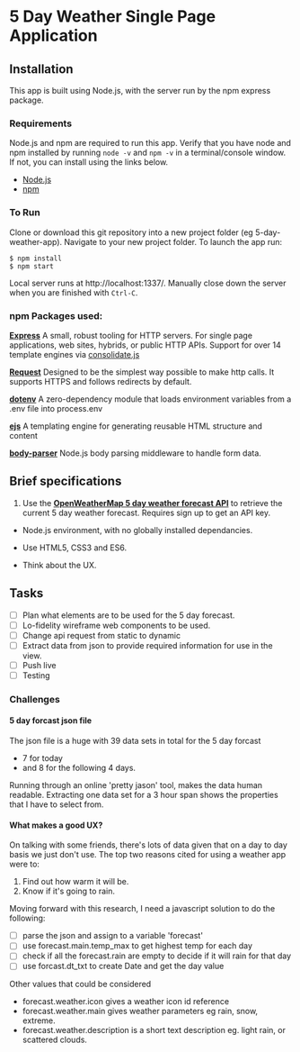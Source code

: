 # 5 Day Weather Single Page Application

## Installation

This app is built using Node.js, with the server run by the npm express package.

### Requirements
Node.js and npm are required to run this app. Verify that you have node and npm installed by running `node -v` and `npm -v` in a terminal/console window. If not, you can install using the links below.
* [Node.js](https://nodejs.org/en/download/)
* [npm](https://www.npmjs.com/get-npm)

### To Run

Clone or download this git repository into a new project folder (eg 5-day-weather-app). Navigate to your new project folder. To launch the app run:

```
$ npm install
$ npm start
```
Local server runs at http://localhost:1337/. Manually close down the server when you are finished with `Ctrl-C`.

### npm Packages used:

[**Express**](https://www.npmjs.com/package/express)
A small, robust tooling for HTTP servers. For single page applications, web sites, hybrids, or public HTTP APIs. Support for over 14 template engines via [consolidate.js](https://github.com/tj/consolidate.js)

[**Request**](https://www.npmjs.com/package/request)
Designed to be the simplest way possible to make http calls. It supports HTTPS and follows redirects by default.

[**dotenv**](https://www.npmjs.com/package/dotenv)
A zero-dependency module that loads environment variables from a .env file into process.env

[**ejs**](http://ejs.co/)
A templating engine for generating reusable HTML structure and content

[**body-parser**](https://www.npmjs.com/package/body-parser)
Node.js body parsing middleware to handle form data.

## Brief specifications

1. Use the [**OpenWeatherMap 5 day weather forecast API**](http://openweathermap.org/forecast5) to retrieve the current 5 day weather forecast. Requires sign up to get an API key.

* Node.js environment, with no globally installed dependancies.

* Use HTML5, CSS3 and ES6.

* Think about the UX.

## Tasks

- [ ] Plan what elements are to be used for the 5 day forecast.
- [ ] Lo-fidelity wireframe web components to be used.
- [ ] Change api request from static to dynamic
- [ ] Extract data from json to provide required information for use in the view.
- [ ] Push live
- [ ] Testing

### Challenges

#### 5 day forcast json file

The json file is a huge with 39 data sets in total for the 5 day forcast

* 7 for today
* and 8 for the following 4 days.

Running through an online 'pretty jason' tool, makes the data human readable. Extracting one data set for a 3 hour span shows the properties that I have to select from.

#### What makes a good UX?

On talking with some friends, there's lots of data given that on a day to day basis we just don't use. The top two reasons cited for using a weather app were to:

1. Find out how warm it will be.
2. Know if it's going to rain.

Moving forward with this research, I need a javascript solution to do the following:

- [ ] parse the json and assign to a variable 'forecast'
- [ ] use forecast.main.temp_max to get highest temp for each day
- [ ] check if all the forecast.rain are empty to decide if it will rain for that day
- [ ] use forcast.dt_txt to create Date and get the day value

Other values that could be considered

* forecast.weather.icon gives a weather icon id reference
* forecast.weather.main gives weather parameters eg rain, snow, extreme.
* forecast.weather.description is a short text description eg. light rain, or scattered clouds.







